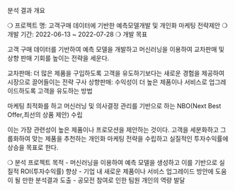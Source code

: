 
 분석 결과 개요

  ❍ 프로젝트 명:  고객구매 데이터에 기반한 예측모델개발 및 개인화 마케팅 전략제안 
  ❍ 개발 기간:  2022-06-13 ~ 2022-07-28 
  ❍ 개발 목표

  고객 구매 데이터를 기반하여 예측 모델을 개발하고 머신러닝을 이용하여 교차판매 및 상향 판매 기회를 높이는 전략을 세운다. 

  교차판매: 더 많은 제품을 구입하도록 고객을 유도하기보다는 새로운 경험을 제공하여 시장으로 끌어들이는 전략 구사
  상향판매: 수익성이 더 높은 제품이나 서비스로 업그레이드하도록 고객을 유도하는 방법

  마케팅 최적화를 하고 머신러닝 및 의사결정 관리를 기반으로 하는 NBO(Next Best Offer,최선의 상품 제안) 수립

  이는 가장 관련성이 높은 제품이나 프로모션을 제안하는 것이다. 고객을 세분화하고 그룹화하여 맞는 제품을 추천하는 개인화 마케팅 전략을 수립하고 실질적인 투자수익률에   상승을 목표로 한다.
  
  
❍ 분석 프로젝트 목적
    - 머신러닝을 이용하여 예측 모델을 생성하고 이를 기반으로 실질적 ROI(투자수익률) 향상
    - 기업 내 새로운 제품이나 서비스 업그레이드 방안에 도움이 될 만한 분석결과 도출
    - 공모전 참여로 인한 팀원 개인의 역량 발달
